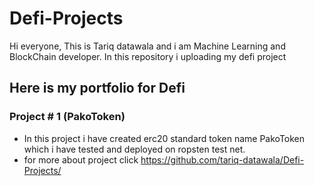 # Defi-Projects
Hi everyone, This is Tariq datawala and i am Machine Learning and BlockChain developer. In this repository i uploading my defi project
## Here is my portfolio for Defi 

### Project # 1 (PakoToken)
* In this project i have created erc20 standard token name PakoToken which i have tested and deployed on ropsten test net. 
* for more about project click [https://github.com/tariq-datawala/Defi-Projects/
](https://github.com/tariq-datawala/Defi-Projects/tree/master/PakoCoin)



